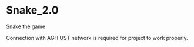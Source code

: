 # Snake_2.0
Snake the game

Connection with AGH UST network is required for project to work properly.
